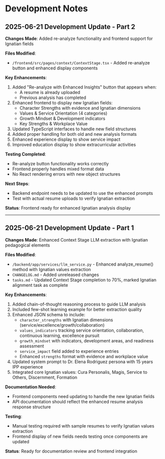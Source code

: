 # Development Notes

## 2025-06-21 Development Update - Part 2

**Changes Made**: Added re-analyze functionality and frontend support for Ignatian fields

**Files Modified**: 
- `/frontend/src/pages/context/ContextStage.tsx` - Added re-analyze button and enhanced display components

**Key Enhancements**:
1. Added "Re-analyze with Enhanced Insights" button that appears when:
   - A resume is already uploaded
   - Previous analysis has completed
2. Enhanced frontend to display new Ignatian fields:
   - Character Strengths with evidence and Ignatian dimensions
   - Values & Service Orientation (4 categories)
   - Growth Mindset & Development indicators
   - Key Strengths & Workplace Value
3. Updated TypeScript interfaces to handle new field structures
4. Added proper handling for both old and new analysis formats
5. Enhanced experience display to show service impact
6. Improved education display to show extracurricular activities

**Testing Completed**: 
- Re-analyze button functionality works correctly
- Frontend properly handles mixed format data
- No React rendering errors with new object structures

**Next Steps**:
- Backend endpoint needs to be updated to use the enhanced prompts
- Test with actual resume uploads to verify Ignatian extraction

**Status**: Frontend ready for enhanced Ignatian analysis display

---

## 2025-06-21 Development Update - Part 1

**Changes Made**: Enhanced Context Stage LLM extraction with Ignatian pedagogical elements

**Files Modified**: 
- `/backend/app/services/llm_service.py` - Enhanced analyze_resume() method with Ignatian values extraction
- `CHANGELOG.md` - Added unreleased changes
- `tasks.md` - Updated Context Stage completion to 70%, marked Ignatian alignment task as complete

**Key Enhancements**:
1. Added chain-of-thought reasoning process to guide LLM analysis
2. Included few-shot learning example for better extraction quality
3. Enhanced JSON schema to include:
   - `character_strengths` with Ignatian dimensions (service/excellence/growth/collaboration)
   - `values_indicators` tracking service orientation, collaboration, continuous learning, excellence pursuit
   - `growth_mindset` with indicators, development areas, and readiness assessment
   - `service_impact` field added to experience entries
   - Enhanced `strengths` format with evidence and workplace value
4. Updated system prompt to Dr. Elena Rodriguez persona with 15 years IPP experience
5. Integrated core Ignatian values: Cura Personalis, Magis, Service to Others, Discernment, Formation

**Documentation Needed**: 
- Frontend components need updating to handle the new Ignatian fields
- API documentation should reflect the enhanced resume analysis response structure

**Testing**: 
- Manual testing required with sample resumes to verify Ignatian values extraction
- Frontend display of new fields needs testing once components are updated

**Status**: Ready for documentation review and frontend integration
